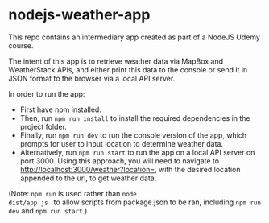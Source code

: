 # nodejs-weather-app

This repo contains an intermediary app created as part of a NodeJS Udemy course.

The intent of this app is to retrieve weather data via MapBox and WeatherStack APIs, and either print this data to the console or send it in JSON format to the browser via a local API server.

In order to run the app:
- First have npm installed.
- Then, run <code>npm run install</code> to install the required dependencies in the project folder. 
- Finally, run <code>npm run dev</code> to run the console version of the app, which prompts for user to input location to determine weather data.
- Alternatively, run <code>npm run start</code> to run the app on a local API server on port 3000. Using this approach, you will need to navigate to <http://localhost:3000/weather?location=>, with the desired location appended to the url, to get weather data.

(Note: <code>npm run</code> is used rather than <code>node dist/app.js </code> to allow scripts from package.json to be ran, including <code>npm run dev</code> and <code>npm run start</code>.)

